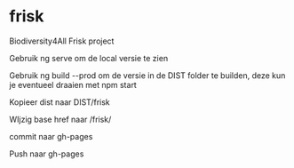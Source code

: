 # frisk
Biodiversity4All Frisk project


Gebruik ng serve om de local versie te zien

Gebruik ng build --prod om de versie in de DIST folder te builden, deze kun je eventueel draaien met npm start

Kopieer dist naar DIST/frisk

WIjzig base href naar /frisk/

commit naar gh-pages

Push naar gh-pages